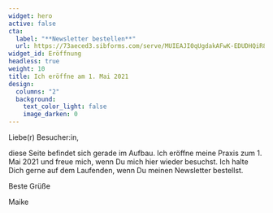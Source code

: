 ```yaml
---
widget: hero
active: false
cta:
  label: "**Newsletter bestellen**"
  url: https://73aeced3.sibforms.com/serve/MUIEAJI0qUgdakAFwK-EDUDHQiR84XQfhxx0-rwE21d-OOdVyRrCfJaVrXrWz-bULweFv_c9tXnuqF6KyY5oAwtwRQk7Qd800c-txIIiHEDyDLpz1sS8kaw585mehrLatmNQSq6cVk1blj4Py-vZkLpL-jEzy_WUuCVgo-IkdMwSnHA_vWpUyM5eSyL5w-5Jn4KgEBLjjg3QVVM1
widget_id: Eröffnung
headless: true
weight: 10
title: Ich eröffne am 1. Mai 2021
design:
  columns: "2"
  background:
    text_color_light: false
    image_darken: 0
---
```

Liebe(r) Besucher:in,

diese Seite befindet sich gerade im Aufbau. Ich eröffne meine Praxis zum 1. Mai 2021 und freue mich, wenn Du mich hier wieder besuchst. Ich halte Dich gerne auf dem Laufenden, wenn Du meinen Newsletter bestellst.

Beste Grüße

Maike



